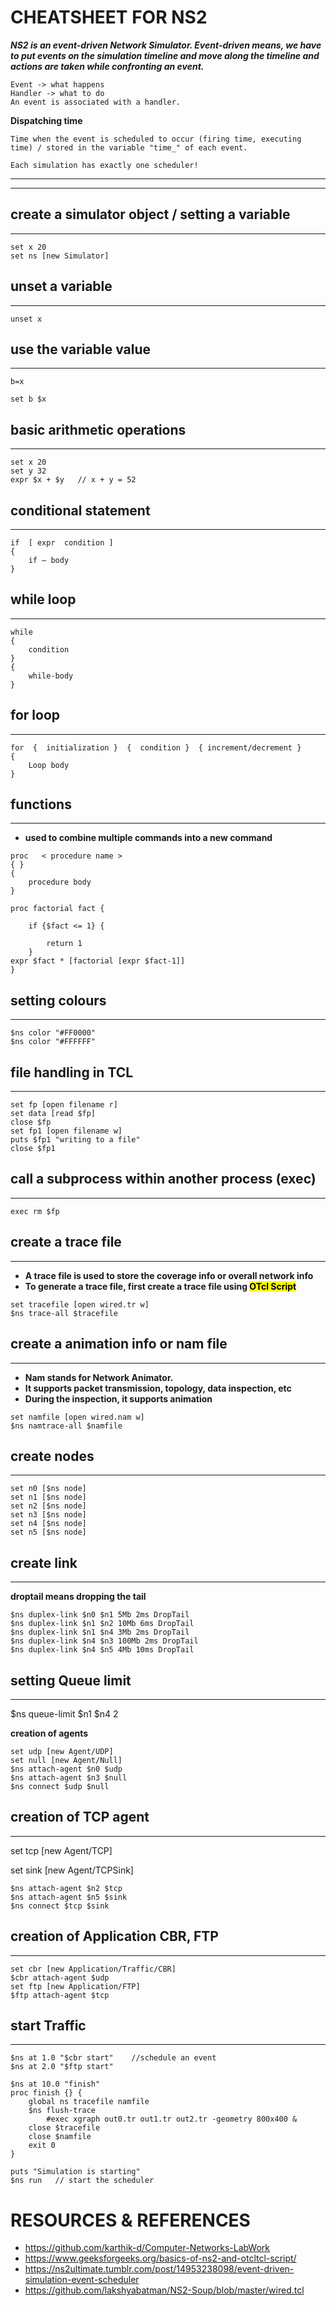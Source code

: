# CHEATSHEET FOR NS2 

***NS2 is an event-driven Network Simulator. Event-driven means, we have to put events on the simulation timeline and move along the timeline and actions are taken while confronting an event.***
```
Event -> what happens
Handler -> what to do
An event is associated with a handler.
```
**Dispatching time**
```
Time when the event is scheduled to occur (firing time, executing time) / stored in the variable "time_" of each event.

Each simulation has exactly one scheduler!
```
---
---

## create a simulator object / setting a variable
---
```
set x 20         
set ns [new Simulator]
```

## unset a variable
---
```
unset x
```

## use the variable value
---
`b=x`
```
set b $x
```

## basic arithmetic operations
---
```
set x 20
set y 32
expr $x + $y   // x + y = 52
```

## conditional statement
---
```
if  [ expr  condition ]
{
	if – body
}
```

## while loop
---
```
while
{
	condition
}
{
	while-body
}
```

## for loop
---
```
for  {  initialization }  {  condition }  { increment/decrement }
{
	Loop body
}
```

## functions 
---
- **used to combine multiple commands into a new command**
```
proc   < procedure name >
{ }
{
	procedure body
}
```
```
proc factorial fact {
 
    if {$fact <= 1} {
 
        return 1
    }
expr $fact * [factorial [expr $fact-1]]
}
```

## setting colours
---
```
$ns color "#FF0000"
$ns color "#FFFFFF"
```

## file handling in TCL
---
```
set fp [open filename r]
set data [read $fp]
close $fp
set fp1 [open filename w]
puts $fp1 "writing to a file"
close $fp1
```

## call a subprocess within another process (exec)
---
```
exec rm $fp
```

## create a trace file
---
- **A trace file is used to store the coverage info or overall network info**
- **To generate a trace file, first create a trace file using <mark>OTcl Script</mark>**
```
set tracefile [open wired.tr w]
$ns trace-all $tracefile
```

## create a animation info or nam file
---
- **Nam stands for Network Animator.**
- **It supports packet transmission, topology, data inspection, etc**
- **During the inspection, it supports animation**
```
set namfile [open wired.nam w]
$ns namtrace-all $namfile
```

## create nodes
---
```
set n0 [$ns node]
set n1 [$ns node]
set n2 [$ns node]
set n3 [$ns node]
set n4 [$ns node]
set n5 [$ns node]
```


## create link
---
**droptail means dropping the tail**
```
$ns duplex-link $n0 $n1 5Mb 2ms DropTail
$ns duplex-link $n1 $n2 10Mb 6ms DropTail
$ns duplex-link $n1 $n4 3Mb 2ms DropTail
$ns duplex-link $n4 $n3 100Mb 2ms DropTail
$ns duplex-link $n4 $n5 4Mb 10ms DropTail
```

## setting Queue limit
---
$ns queue-limit $n1 $n4 2

**creation of agents**
```
set udp [new Agent/UDP]
set null [new Agent/Null]
$ns attach-agent $n0 $udp
$ns attach-agent $n3 $null
$ns connect $udp $null
```

## creation of TCP agent
---
set tcp [new Agent/TCP]

set sink [new Agent/TCPSink]
```
$ns attach-agent $n2 $tcp
$ns attach-agent $n5 $sink
$ns connect $tcp $sink
```
## creation of Application CBR, FTP
---
```
set cbr [new Application/Traffic/CBR]
$cbr attach-agent $udp
set ftp [new Application/FTP]
$ftp attach-agent $tcp
```

## start Traffic
---
```
$ns at 1.0 "$cbr start"    //schedule an event
$ns at 2.0 "$ftp start"

$ns at 10.0 "finish"   
proc finish {} {
	global ns tracefile namfile
	$ns flush-trace
        #exec xgraph out0.tr out1.tr out2.tr -geometry 800x400 &
	close $tracefile
	close $namfile
	exit 0
}

puts "Simulation is starting"
$ns run   // start the scheduler
```

# RESOURCES & REFERENCES
- https://github.com/karthik-d/Computer-Networks-LabWork
- https://www.geeksforgeeks.org/basics-of-ns2-and-otcltcl-script/
- https://ns2ultimate.tumblr.com/post/14953238098/event-driven-simulation-event-scheduler
- https://github.com/lakshyabatman/NS2-Soup/blob/master/wired.tcl